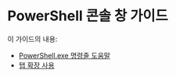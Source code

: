 #  PowerShell 콘솔 창 가이드

이 가이드의 내용:
-  [PowerShell.exe 명령줄 도움말](console/PowerShell.exe-Command-Line-Help.md)
-  [탭 확장 사용](console/Using-Tab-Expansion.md)


<!--HONumber=May16_HO2-->


